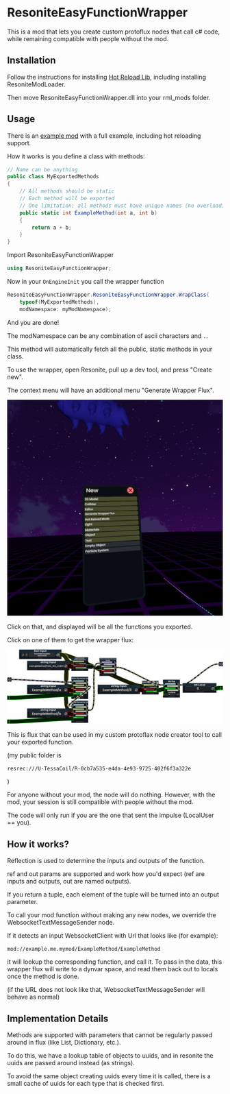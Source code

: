 # ResoniteEasyFunctionWrapper

This is a mod that lets you create custom protoflux nodes that call c# code,
while remaining compatible with people without the mod.

## Installation

Follow the instructions for installing [Hot Reload Lib](https://github.com/Nytra/ResoniteHotReloadLib/tree/main?tab=readme-ov-file#pre-requisites),
including installing ResoniteModLoader.

Then move ResoniteEasyFunctionWrapper.dll into your rml_mods folder.

## Usage

There is an [example mod](https://github.com/Phylliida/ResoniteEasyFunctionWrapperExampleMod) with a full example, including hot reloading support.

How it works is you define a class with methods:

```c#
// Name can be anything
public class MyExportedMethods
{
	// All methods should be static
	// Each method will be exported
	// One limitation: all methods must have unique names (no overloading)
	public static int ExampleMethod(int a, int b)
	{
		return a + b;
	}
}
```

Import ResoniteEasyFunctionWrapper

```c#
using ResoniteEasyFunctionWrapper;
```

Now in your `OnEngineInit` you call the wrapper function

```c#
ResoniteEasyFunctionWrapper.ResoniteEasyFunctionWrapper.WrapClass(
    typeof(MyExportedMethods),
    modNamespace: myModNamespace);
```        

And you are done!

The modNamespace can be any combination of ascii characters and `.`.

This method will automatically fetch all the public, static methods in your class.

To use the wrapper, open Resonite, pull up a dev tool, and press "Create new".

The context menu will have an additional menu "Generate Wrapper Flux".

![Generate Wrapper Flux](https://github.com/Phylliida/ResoniteEasyFunctionWrapper/blob/main/Assets/menu.jpg?raw=true)

Click on that, and displayed will be all the functions you exported.

Click on one of them to get the wrapper flux:

![Autogenerated flux](https://raw.githubusercontent.com/Phylliida/ResoniteEasyFunctionWrapper/main/Assets/Wrapper%20Flux.png)

This is flux that can be used in my custom protoflax node creator tool to call your exported function.

(my public folder is

```
resrec:///U-TessaCoil/R-0cb7a535-e4da-4e93-9725-402f6f3a322e
```
)

For anyone without your mod, the node will do nothing. However, with the mod, your session is still compatible with people without the mod.

The code will only run if you are the one that sent the impulse (LocalUser == you).

## How it works?

Reflection is used to determine the inputs and outputs of the function.

ref and out params are supported and work how you'd expect (ref are inputs and outputs, out are named outputs).

If you return a tuple, each element of the tuple will be turned into an output parameter.

To call your mod function without making any new nodes, we override the WebsocketTextMessageSender node.

If it detects an input WebsocketClient with Url that looks like (for example):

```
mod://example.me.mymod/ExampleMethod/ExampleMethod
```
it will lookup the corresponding function, and call it. To pass in the data, this wrapper flux will write to a dynvar space, and read them back out to locals once the method is done.

(if the URL does not look like that, WebsocketTextMessageSender will behave as normal)

## Implementation Details

Methods are supported with parameters that cannot be regularly passed around in flux (like List, Dictionary, etc.). 

To do this, we have a lookup table of objects to uuids, and in resonite the uuids are passed around instead (as strings).

To avoid the same object creating uuids every time it is called, there is a small cache of uuids for each type that is checked first.

